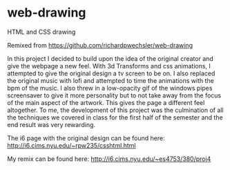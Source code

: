 # web-drawing
HTML and CSS drawing

Remixed from https://github.com/richardpwechsler/web-drawing

In this project I decided to build upon the idea of the original creator and give the webpage a new feel. With 3d Transforms and css animations, I attempted to give the original design a tv screen to be on. I also replaced the original music with lofi and attempted to time the animations with the bpm of the music. I also threw in a low-opacity gif of the windows pipes screensaver to give it more personality but to not take away from the focus of the main aspect of the artwork. This gives the page a different feel altogether. To me, the development of this project was the culmination of all the techniques we covered in class for the first half of the semester and the end result was very rewarding.

The i6 page with the original design can be found here:
http://i6.cims.nyu.edu/~rpw235/csshtml.html

My remix can be found here:
http://i6.cims.nyu.edu/~es4753/380/proj4
